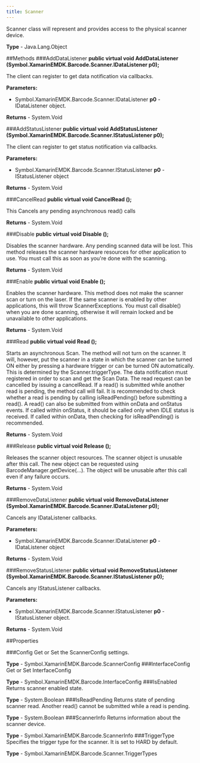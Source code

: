 ```yaml
---
title: Scanner
---
```


Scanner class will represent and provides access to the physical scanner device.

**Type** - Java.Lang.Object

##Methods
###AddDataListener
**public virtual void AddDataListener (Symbol.XamarinEMDK.Barcode.Scanner.IDataListener p0);**

The client can register to get data notification via callbacks.

**Parameters:** 

* Symbol.XamarinEMDK.Barcode.Scanner.IDataListener **p0** - IDataListener object.

**Returns** - System.Void

###AddStatusListener
**public virtual void AddStatusListener (Symbol.XamarinEMDK.Barcode.Scanner.IStatusListener p0);**

The client can register to get status notification via callbacks.

**Parameters:** 

* Symbol.XamarinEMDK.Barcode.Scanner.IStatusListener **p0** - IStatusListener object

**Returns** - System.Void

###CancelRead
**public virtual void CancelRead ();**

This Cancels any pending asynchronous read() calls


**Returns** - System.Void

###Disable
**public virtual void Disable ();**

Disables the scanner hardware. Any pending scanned data will be lost. This method releases the scanner hardware resources for other application to use. You must call this as soon as you're done with the scanning.


**Returns** - System.Void

###Enable
**public virtual void Enable ();**

Enables the scanner hardware. This method does not make the scanner scan or turn on the laser. If the same scanner is enabled by other applications, this will throw ScannerExceptions. You must call disable() when you are done scanning, otherwise it will remain locked and be unavailable to other applications.


**Returns** - System.Void

###Read
**public virtual void Read ();**

Starts an asynchronous Scan. The method will not turn on the scanner. It will, however, put the scanner in a state in which the scanner can be turned ON either by pressing a hardware trigger or can be turned ON automatically. This is determined by the Scanner.triggerType. The data notification must registered in order to scan and get the Scan Data. The read request can be cancelled by issuing a cancelRead. If a read() is submitted while another read is pending, the method call will fail. It is recommended to check whether a read is pending by calling isReadPending() before submitting a read(). A read() can also be submitted from within onData and onStatus events. If called within onStatus, it should be called only when IDLE status is received. If called within onData, then checking for isReadPending() is recommended.


**Returns** - System.Void

###Release
**public virtual void Release ();**

Releases the scanner object resources. The scanner object is unusable after this call. The new object can be requested using BarcodeManager.getDevice(...). The object will be unusable after this call even if any failure occurs.


**Returns** - System.Void

###RemoveDataListener
**public virtual void RemoveDataListener (Symbol.XamarinEMDK.Barcode.Scanner.IDataListener p0);**

Cancels any IDataListener callbacks.

**Parameters:** 

* Symbol.XamarinEMDK.Barcode.Scanner.IDataListener **p0** - IDataListener object

**Returns** - System.Void

###RemoveStatusListener
**public virtual void RemoveStatusListener (Symbol.XamarinEMDK.Barcode.Scanner.IStatusListener p0);**

Cancels any IStatusListener callbacks.

**Parameters:** 

* Symbol.XamarinEMDK.Barcode.Scanner.IStatusListener **p0** - IStatusListener object.

**Returns** - System.Void

##Properties

###Config
Get or Set the ScannerConfig settings.

**Type** - Symbol.XamarinEMDK.Barcode.ScannerConfig
###InterfaceConfig
Get or Set InterfaceConfig

**Type** - Symbol.XamarinEMDK.Barcode.InterfaceConfig
###IsEnabled
Returns scanner enabled state.

**Type** - System.Boolean
###IsReadPending
Returns state of pending scanner read. Another read() cannot be submitted while a read is pending.

**Type** - System.Boolean
###ScannerInfo
Returns information about the scanner device.

**Type** - Symbol.XamarinEMDK.Barcode.ScannerInfo
###TriggerType
Specifies the trigger type for the scanner. It is set to HARD by default.

**Type** - Symbol.XamarinEMDK.Barcode.Scanner.TriggerTypes


